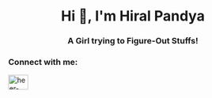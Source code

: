 <h1 align="center">Hi 👋, I'm Hiral Pandya</h1>
<h3 align="center">A Girl trying to Figure-Out Stuffs!</h3>

<h3 align="left">Connect with me:</h3>
<p align="left">
<a href="https://linkedin.com/in/heer-pandya-84782421a" target="blank"><img align="center" src="https://raw.githubusercontent.com/rahuldkjain/github-profile-readme-generator/master/src/images/icons/Social/linked-in-alt.svg" alt="heer-pandya-84782421a" height="30" width="40" /></a>
</p>
